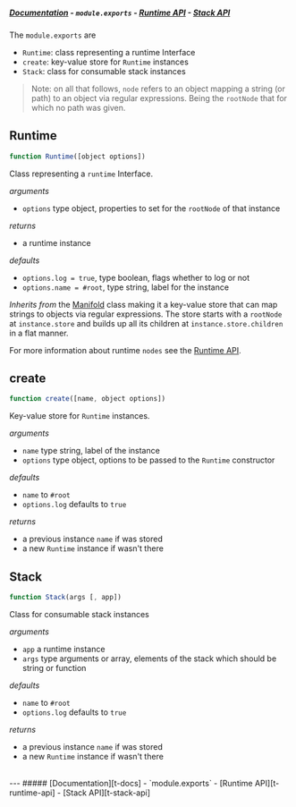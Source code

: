 ##### [Documentation][t-docs] - `module.exports` - [Runtime API][t-runtime-api] - [Stack API][t-stack-api]

The `module.exports` are

- `Runtime`: class representing a runtime Interface
- `create`: key-value store for `Runtime` instances
- `Stack`: class for consumable stack instances

> Note: on all that follows, `node` refers to an object mapping a string (or path) to an object via regular expressions. Being the `rootNode` that for which
no path was given.

## Runtime

```js
function Runtime([object options])
```

Class representing a `runtime` Interface.

_arguments_
 - `options` type object, properties to set for the `rootNode` of that instance

_returns_
 - a runtime instance

_defaults_
- `options.log = true`, type boolean, flags whether to log or not
- `options.name = #root`, type string, label for the instance

_Inherits from_ the [Manifold][x-manifold] class making it a key-value store that can map strings to objects via regular expressions. The store starts with a `rootNode` at `instance.store` and builds up all its children at `instance.store.children` in a flat manner.

For more information about runtime `nodes` see the [Runtime API](./runtime.md).

## create

```js
function create([name, object options])
```

Key-value store for `Runtime` instances.

_arguments_
- `name` type string, label of the instance
- `options` type object, options to be passed to the `Runtime` constructor

_defaults_
 - `name` to `#root`
 - `options.log` defaults to `true`

_returns_
 - a previous instance `name` if was stored
 - a new `Runtime` instance if wasn't there

## Stack
```js
function Stack(args [, app])
```
Class for consumable stack instances

_arguments_
- `app` a runtime instance
- `args` type arguments or array, elements of the stack which should be string or function

_defaults_
- `name` to `#root`
- `options.log` defaults to `true`

_returns_
- a previous instance `name` if was stored
- a new `Runtime` instance if wasn't there

<br>
---
##### [Documentation][t-docs] - `module.exports` - [Runtime API][t-runtime-api] - [Stack API][t-stack-api]

<!--
  x-: is for just a link
  t-: is for doc's toc
-->

[t-docs]: ./readme.md
[t-module]: ./module.md
[t-stack-api]: ./stack-api.md
[t-runtime-api]: ./runtime-api.md

[x-manifold]: http://github.com/stringparser/manifold
[x-runtime-set]: http://github.com/stringparser/manifold
[x-runtime-get]: http://github.com/stringparser/manifold#manifoldgetpath-options-mod
[x-runtime-parse]: http://github.com/stringparser/manifold#manifoldparseprop-parser
